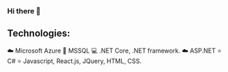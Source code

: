 ### Hi there 👋

## Technologies:
:cloud: Microsoft Azure
:key: MSSQL
:computer: .NET Core, .NET framework.
  :cloud: ASP.NET
  :star: C#
:star: Javascript, React.js, JQuery, HTML, CSS.
